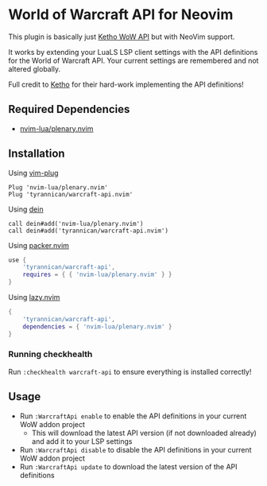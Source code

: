 # World of Warcraft API for Neovim

This plugin is basically just [Ketho WoW API](https://github.com/Ketho/vscode-wow-api/tree/master) but with NeoVim support.

It works by extending your LuaLS LSP client settings with the API definitions for the World of Warcraft API.
Your current settings are remembered and not altered globally.

Full credit to [Ketho](https://github.com/Ketho) for their hard-work implementing the API definitions!

## Required Dependencies

* [nvim-lua/plenary.nvim](https://github.com/nvim-lua/plenary.nvim)

## Installation

Using [vim-plug](https://github.com/junegunn/vim-plug)

```viml
Plug 'nvim-lua/plenary.nvim'
Plug 'tyrannican/warcraft-api.nvim'
```

Using [dein](https://github.com/Shougo/dein.vim)

```viml
call dein#add('nvim-lua/plenary.nvim')
call dein#add('tyrannican/warcraft-api.nvim')
```

Using [packer.nvim](https://github.com/wbthomason/packer.nvim)

```lua
use {
    'tyrannican/warcraft-api',
    requires = { { 'nvim-lua/plenary.nvim' } }
}
```

Using [lazy.nvim](https://github.com/folke/lazy.nvim)

```lua
{
    'tyrannican/warcraft-api',
    dependencies = { 'nvim-lua/plenary.nvim' }
}
```

### Running checkhealth

Run `:checkhealth warcraft-api` to ensure everything is installed correctly!

## Usage

* Run `:WarcraftApi enable` to enable the API definitions in your current WoW addon project
    * This will download the latest API version (if not downloaded already) and add it to your LSP settings
* Run `:WarcraftApi disable` to disable the API definitions in your current WoW addon project
* Run `:WarcraftApi update` to download the latest version of the API definitions
